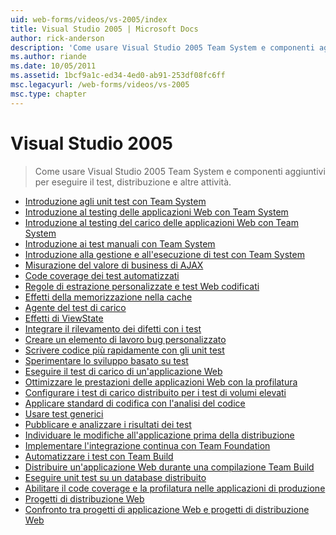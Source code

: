 ```yaml
---
uid: web-forms/videos/vs-2005/index
title: Visual Studio 2005 | Microsoft Docs
author: rick-anderson
description: 'Come usare Visual Studio 2005 Team System e componenti aggiuntivi per eseguire il test, distribuzione e altre attività.'
ms.author: riande
ms.date: 10/05/2011
ms.assetid: 1bcf9a1c-ed34-4ed0-ab91-253df08fc6ff
msc.legacyurl: /web-forms/videos/vs-2005
msc.type: chapter
---
```

<a name="visual-studio-2005"></a>Visual Studio 2005
====================
> Come usare Visual Studio 2005 Team System e componenti aggiuntivi per eseguire il test, distribuzione e altre attività.


- [Introduzione agli unit test con Team System](introduction-to-unit-testing-with-team-system.md)
- [Introduzione al testing delle applicazioni Web con Team System](introduction-to-testing-web-applications-with-team-system.md)
- [Introduzione al testing del carico delle applicazioni Web con Team System](introduction-to-load-testing-web-applications-with-team-system.md)
- [Introduzione ai test manuali con Team System](introduction-to-manual-testing-with-team-system.md)
- [Introduzione alla gestione e all'esecuzione di test con Team System](introduction-to-managing-and-running-tests-with-team-system.md)
- [Misurazione del valore di business di AJAX](measuring-the-business-value-of-ajax.md)
- [Code coverage dei test automatizzati](code-coverage-of-automated-tests.md)
- [Regole di estrazione personalizzate e test Web codificati](custom-extraction-rules-and-coded-web-tests.md)
- [Effetti della memorizzazione nella cache](the-effects-of-caching.md)
- [Agente del test di carico](using-the-load-test-agent.md)
- [Effetti di ViewState](the-effects-of-viewstate.md)
- [Integrare il rilevamento dei difetti con i test](how-do-i-integrate-defect-tracking-with-testing.md)
- [Creare un elemento di lavoro bug personalizzato](how-do-i-create-my-own-bug-work-item.md)
- [Scrivere codice più rapidamente con gli unit test](how-do-i-write-code-more-quickly-with-unit-tests.md)
- [Sperimentare lo sviluppo basato su test](how-do-i-practice-test-driven-development.md)
- [Eseguire il test di carico di un'applicazione Web](how-do-i-load-test-a-web-application.md)
- [Ottimizzare le prestazioni delle applicazioni Web con la profilatura](how-do-i-tune-web-application-performance-with-profiling.md)
- [Configurare i test di carico distribuito per i test di volumi elevati](how-do-i-set-up-distributed-load-testing-for-high-volume-tests.md)
- [Applicare standard di codifica con l'analisi del codice](how-do-i-enforce-coding-standards-with-code-analysis.md)
- [Usare test generici](how-do-i-use-generic-tests.md)
- [Pubblicare e analizzare i risultati dei test](how-do-i-publish-and-analyze-test-results.md)
- [Individuare le modifiche all'applicazione prima della distribuzione](how-do-i-discover-application-changes-prior-to-deployment.md)
- [Implementare l'integrazione continua con Team Foundation](how-do-i-implement-continuous-integration-with-team-foundation.md)
- [Automatizzare i test con Team Build](how-do-i-automate-testing-using-team-build.md)
- [Distribuire un'applicazione Web durante una compilazione Team Build](how-do-i-deploy-a-web-application-during-a-team-build.md)
- [Eseguire unit test su un database distribuito](how-do-i-run-unit-tests-against-a-deployed-database.md)
- [Abilitare il code coverage e la profilatura nelle applicazioni di produzione](how-do-i-enable-code-coverage-and-profiling-in-production-applications.md)
- [Progetti di distribuzione Web](web-deployment-projects.md)
- [Confronto tra progetti di applicazione Web e progetti di distribuzione Web](web-application-projects-web-deployment-projects.md)

